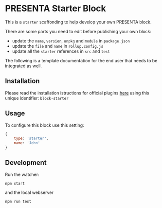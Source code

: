 # PRESENTA Starter Block

This is a `starter` scaffonding to help develop your own PRESENTA block.

There are some parts you need to edit before publishing your own block:

- update the `name`, `version`, `unpkg` and `module` in `package.json`
- update the `file` and `name` in `rollup.config.js`
- update all the `starter` references in `src` and `test`

The following is a template documentation for the end user that needs to be integrated as well.

## Installation

Please read the installation istructions for official plugins [here](https://lib.presenta.cc/extend/#install-an-official-plugin) using this unique identifier: `block-starter`

## Usage

To configure this block use this setting:

```js
{
    type: 'starter',
    name: 'John'
}
```


## Development

Run the watcher:

    npm start

and the local webserver

    npm run test
